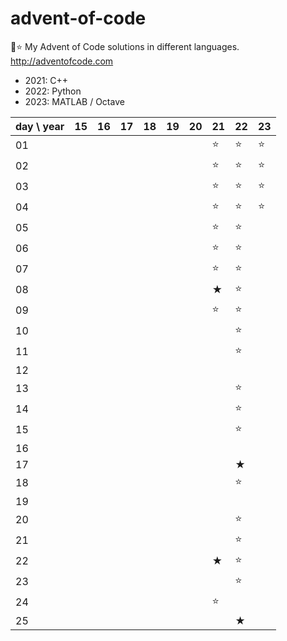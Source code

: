 # advent-of-code
🎄⭐ My Advent of Code solutions in different languages. http://adventofcode.com

- 2021: C++
- 2022: Python
- 2023: MATLAB / Octave

| day \ year | 15  | 16  | 17  | 18  | 19  | 20  | 21  | 22  | 23  |
|------------|-----|-----|-----|-----|-----|-----|-----|-----|-----|
| 01         |     |     |     |     |     |     | ⭐   | ⭐   | ⭐   |
| 02         |     |     |     |     |     |     | ⭐   | ⭐   | ⭐   |
| 03         |     |     |     |     |     |     | ⭐   | ⭐   | ⭐   |
| 04         |     |     |     |     |     |     | ⭐   | ⭐   | ⭐   |
| 05         |     |     |     |     |     |     | ⭐   | ⭐   |     |
| 06         |     |     |     |     |     |     | ⭐   | ⭐   |     |
| 07         |     |     |     |     |     |     | ⭐   | ⭐   |     |
| 08         |     |     |     |     |     |     | ★   | ⭐   |     |
| 09         |     |     |     |     |     |     | ⭐   | ⭐   |     |
| 10         |     |     |     |     |     |     |     | ⭐   |     |
| 11         |     |     |     |     |     |     |     | ⭐   |     |
| 12         |     |     |     |     |     |     |     |     |     |
| 13         |     |     |     |     |     |     |     | ⭐   |     |
| 14         |     |     |     |     |     |     |     | ⭐   |     |
| 15         |     |     |     |     |     |     |     | ⭐   |     |
| 16         |     |     |     |     |     |     |     |     |     |
| 17         |     |     |     |     |     |     |     | ★   |     |
| 18         |     |     |     |     |     |     |     | ⭐   |     |
| 19         |     |     |     |     |     |     |     |     |     |
| 20         |     |     |     |     |     |     |     | ⭐   |     |
| 21         |     |     |     |     |     |     |     | ⭐   |     |
| 22         |     |     |     |     |     |     | ★   | ⭐   |     |
| 23         |     |     |     |     |     |     |     | ⭐   |     |
| 24         |     |     |     |     |     |     | ⭐   |     |     |
| 25         |     |     |     |     |     |     |     | ★   |     |
